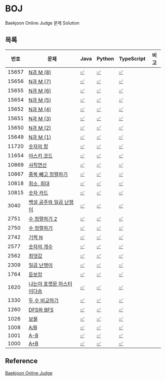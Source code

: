 # BOJ  
Baekjoon Online Judge 문제 Solution

## 목록
|번호|문제|Java|Python|TypeScript|비고|
| ------ | ------ | ------ | ------ | ------ | ------ |
|15657|[N과 M (8)](https://www.acmicpc.net/problem/15657) | [:white_check_mark:](algorithm/java/src/BOJ15657.java) | [:white_check_mark:](algorithm/python/BOJ15657.py) | [:white_check_mark:](algorithm/typescript/BOJ15657.ts)
|15656|[N과 M (7)](https://www.acmicpc.net/problem/15656) | [:white_check_mark:](algorithm/java/src/BOJ15656.java) | [:white_check_mark:](algorithm/python/BOJ15656.py) | [:white_check_mark:](algorithm/typescript/BOJ15656.ts)
|15655|[N과 M (6)](https://www.acmicpc.net/problem/15655) | [:white_check_mark:](algorithm/java/src/BOJ15655.java) | [:white_check_mark:](algorithm/python/BOJ15655.py) | [:white_check_mark:](algorithm/typescript/BOJ15655.ts)
|15654|[N과 M (5)](https://www.acmicpc.net/problem/15654) | [:white_check_mark:](algorithm/java/src/BOJ15654.java) | [:white_check_mark:](algorithm/python/BOJ15654.py) | [:white_check_mark:](algorithm/typescript/BOJ15654.ts)
|15652|[N과 M (4)](https://www.acmicpc.net/problem/15652) | [:white_check_mark:](algorithm/java/src/BOJ15652.java) | [:white_check_mark:](algorithm/python/BOJ15652.py) | [:white_check_mark:](algorithm/typescript/BOJ15652.ts)
|15651|[N과 M (3)](https://www.acmicpc.net/problem/15651) | [:white_check_mark:](algorithm/java/src/BOJ15651.java) | [:white_check_mark:](algorithm/python/BOJ15651.py) | [:white_check_mark:](algorithm/typescript/BOJ15651.ts)
|15650|[N과 M (2)](https://www.acmicpc.net/problem/15650) | [:white_check_mark:](algorithm/java/src/BOJ15650.java) | [:white_check_mark:](algorithm/python/BOJ15650.py) | [:white_check_mark:](algorithm/typescript/BOJ15650.ts)
|15649|[N과 M (1)](https://www.acmicpc.net/problem/15649) | [:white_check_mark:](algorithm/java/src/BOJ15649.java) | [:white_check_mark:](algorithm/python/BOJ15649.py) | [:white_check_mark:](algorithm/typescript/BOJ15649.ts)
|11720|[숫자의 합](https://www.acmicpc.net/problem/11720) | [:white_check_mark:](algorithm/java/src/BOJ11720.java) | [:white_check_mark:](algorithm/python/BOJ11720.py) | [:white_check_mark:](algorithm/typescript/BOJ11720.ts)
|11654|[아스키 코드](https://www.acmicpc.net/problem/11654) | [:white_check_mark:](algorithm/java/src/BOJ11654.java) | [:white_check_mark:](algorithm/python/BOJ11654.py) | [:white_check_mark:](algorithm/typescript/BOJ11654.ts)
|10869|[사칙연산](https://www.acmicpc.net/problem/10869) | [:white_check_mark:](algorithm/java/src/BOJ10869.java) | [:white_check_mark:](algorithm/python/BOJ10869.py) | [:white_check_mark:](algorithm/typescript/BOJ10869.ts)
|10867|[중복 빼고 정렬하기](https://www.acmicpc.net/problem/10867) | [:white_check_mark:](algorithm/java/src/BOJ10867.java) | [:white_check_mark:](algorithm/python/BOJ10867.py) | [:white_check_mark:](algorithm/typescript/BOJ10867.ts)
|10818|[최소, 최대](https://www.acmicpc.net/problem/10818) | [:white_check_mark:](algorithm/java/src/BOJ10818.java) | [:white_check_mark:](algorithm/python/BOJ10818.py) | [:white_check_mark:](algorithm/typescript/BOJ10818.ts)
|10815|[숫자 카드](https://www.acmicpc.net/problem/10815) | [:white_check_mark:](algorithm/java/src/BOJ10815.java) | [:white_check_mark:](algorithm/python/BOJ10815.py) | [:white_check_mark:](algorithm/typescript/BOJ10815.ts)
|3040|[백설 공주와 일곱 난쟁이](https://www.acmicpc.net/problem/3040) | [:white_check_mark:](algorithm/java/src/BOJ3040.java) | [:white_check_mark:](algorithm/python/BOJ3040.py) | [:white_check_mark:](algorithm/typescript/BOJ3040.ts)
|2751|[수 정렬하기 2](https://www.acmicpc.net/problem/2751) | [:white_check_mark:](algorithm/java/src/BOJ2751.java) | [:white_check_mark:](algorithm/python/BOJ2751.py) | [:white_check_mark:](algorithm/typescript/BOJ2751.ts)
|2750|[수 정렬하기](https://www.acmicpc.net/problem/2750) | [:white_check_mark:](algorithm/java/src/BOJ2750.java) | [:white_check_mark:](algorithm/python/BOJ2750.py) | [:white_check_mark:](algorithm/typescript/BOJ2750.ts)
|2742|[기찍 N](https://www.acmicpc.net/problem/2742) | [:white_check_mark:](algorithm/java/src/BOJ2742.java) | [:white_check_mark:](algorithm/python/BOJ2742.py) | [:white_check_mark:](algorithm/typescript/BOJ2742.ts)
|2577|[숫자의 개수](https://www.acmicpc.net/problem/2577) | [:white_check_mark:](algorithm/java/src/BOJ2577.java) | [:white_check_mark:](algorithm/python/BOJ2577.py) | [:white_check_mark:](algorithm/typescript/BOJ2577.ts)
|2562|[최댓값](https://www.acmicpc.net/problem/2562) | [:white_check_mark:](algorithm/java/src/BOJ2562.java) | [:white_check_mark:](algorithm/python/BOJ2562.py) | [:white_check_mark:](algorithm/typescript/BOJ2562.ts)
|2309|[일곱 난쟁이](https://www.acmicpc.net/problem/2309) | [:white_check_mark:](algorithm/java/src/BOJ2309.java) | [:white_check_mark:](algorithm/python/BOJ2309.py) | [:white_check_mark:](algorithm/typescript/BOJ2309.ts)
|1764|[듣보잡](https://www.acmicpc.net/problem/1764) | [:white_check_mark:](algorithm/java/src/BOJ1764.java) | [:white_check_mark:](algorithm/python/BOJ1764.py) | [:white_check_mark:](algorithm/typescript/BOJ1764.ts)
|1620|[나는야 포켓몬 마스터 이다솜](https://www.acmicpc.net/problem/1620) | [:white_check_mark:](algorithm/java/src/BOJ1620.java) | [:white_check_mark:](algorithm/python/BOJ1620.py) | [:white_check_mark:](algorithm/typescript/BOJ1620.ts)
|1330|[두 수 비교하기](https://www.acmicpc.net/problem/1330) | [:white_check_mark:](algorithm/java/src/BOJ1330.java) | [:white_check_mark:](algorithm/python/BOJ1330.py) | [:white_check_mark:](algorithm/typescript/BOJ1330.ts)
|1260|[DFS와 BFS](https://www.acmicpc.net/problem/1260) | [:white_check_mark:](algorithm/java/src/BOJ1260.java) | [:white_check_mark:](algorithm/python/BOJ1260.py) | [:white_check_mark:](algorithm/typescript/BOJ1260.ts)
|1026|[보물](https://www.acmicpc.net/problem/1026) | [:white_check_mark:](algorithm/java/src/BOJ1026.java) | [:white_check_mark:](algorithm/python/BOJ1026.py) | [:white_check_mark:](algorithm/typescript/BOJ1026.ts)
|1008|[A/B](https://www.acmicpc.net/problem/1008) | [:white_check_mark:](algorithm/java/src/BOJ1008.java) | [:white_check_mark:](algorithm/python/BOJ1008.py) | [:white_check_mark:](algorithm/typescript/BOJ1008.ts)
|1001|[A-B](https://www.acmicpc.net/problem/1001) | [:white_check_mark:](algorithm/java/src/BOJ1001.java) | [:white_check_mark:](algorithm/python/BOJ1001.py) | [:white_check_mark:](algorithm/typescript/BOJ1001.ts)
|1000|[A+B](https://www.acmicpc.net/problem/1000) | [:white_check_mark:](algorithm/java/src/BOJ1000.java) | [:white_check_mark:](algorithm/python/BOJ1000.py) | [:white_check_mark:](algorithm/typescript/BOJ1000.ts)

## Reference
[Baekjoon Online Judge](https://www.acmicpc.net/)
